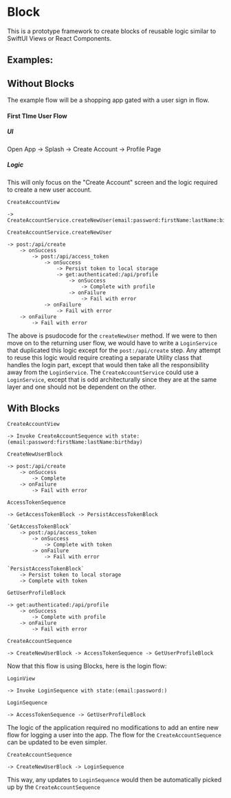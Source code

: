 # Block

This is a prototype framework to create blocks of reusable logic similar to SwiftUI Views or React Components.

## Examples:

## Without Blocks

The example flow will be a shopping app gated with a user sign in flow.

#### First TIme User Flow

##### UI

Open App -> Splash -> Create Account -> Profile Page

##### Logic

This will only focus on the "Create Account" screen and the logic required to create a new user account.

`CreateAccountView`

    -> CreateAccountService.createNewUser(email:password:firstName:lastName:birthday)

`CreateAccountService.createNewUser`
    
    -> post:/api/create
        -> onSuccess
            -> post:/api/access_token
                -> onSuccess
                    -> Persist token to local storage
                    -> get:authenticated:/api/profile
                        -> onSuccess
                            -> Complete with profile
                        -> onFailure
                            -> Fail with error
                -> onFailure
                    -> Fail with error
        -> onFailure
            -> Fail with error

The above is psudocode for the `createNewUser` method. If we were to then move on to the returning user flow, we would have to write a `LoginService` that duplicated this logic except for the `post:/api/create` step. Any attempt to reuse this logic would require creating a separate Utility class that handles the login part, except that would then take all the responsibility away from the `LoginService`. The `CreateAccountService` could use a `LoginService`, except that is odd architecturally since they are at the same layer and one should not be dependent on the other.





## With Blocks

`CreateAccountView`

    -> Invoke CreateAccountSequence with state:(email:password:firstName:lastName:birthday)

`CreateNewUserBlock`

    -> post:/api/create
        -> onSuccess
            -> Complete
        -> onFailure
            -> Fail with error
    
`AccessTokenSequence`

    -> GetAccessTokenBlock -> PersistAccessTokenBlock

    `GetAccessTokenBlock`
        -> post:/api/access_token
            -> onSuccess
                -> Complete with token
            -> onFailure
                -> Fail with error
    
    `PersistAccessTokenBlock`
        -> Persist token to local storage
        -> Complete with token
    
`GetUserProfileBlock`

    -> get:authenticated:/api/profile
        -> onSuccess
            -> Complete with profile
        -> onFailure
            -> Fail with error

`CreateAccountSequence`

    -> CreateNewUserBlock -> AccessTokenSequence -> GetUserProfileBlock

Now that this flow is using Blocks, here is the login flow:

`LoginView`

    -> Invoke LoginSequence with state:(email:password:)

`LoginSequence`

    -> AccessTokenSequence -> GetUserProfileBlock

The logic of the application required no modifications to add an entire new flow for logging a user into the app. The flow for the `CreateAccountSequence` can be updated to be even simpler.

`CreateAccountSequence`

    -> CreateNewUserBlock -> LoginSequence

This way, any updates to `LoginSequence` would then be automatically picked up by the `CreateAccountSequence`
